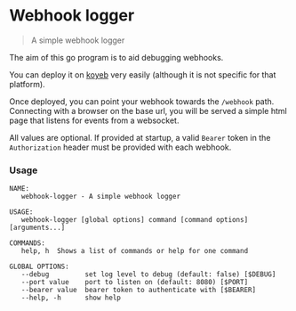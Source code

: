 # Webhook logger

> A simple webhook logger

The aim of this go program is to aid debugging webhooks.

You can deploy it on [koyeb][k] very easily (although it is not specific for
that platform).

Once deployed, you can point your webhook towards the `/webhook` path.
Connecting with a browser on the base url, you will be served a simple html
page that listens for events from a websocket.

All values are optional. If provided at startup, a valid `Bearer` token in the
`Authorization` header must be provided with each webhook.

### Usage

```
NAME:
   webhook-logger - A simple webhook logger

USAGE:
   webhook-logger [global options] command [command options] [arguments...]

COMMANDS:
   help, h  Shows a list of commands or help for one command

GLOBAL OPTIONS:
   --debug         set log level to debug (default: false) [$DEBUG]
   --port value    port to listen on (default: 8080) [$PORT]
   --bearer value  bearer token to authenticate with [$BEARER]
   --help, -h      show help

```


[k]: https://www.koyeb.com
